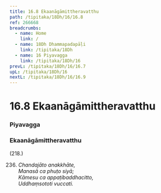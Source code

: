 ```yaml
---
title: 16.8 Ekaanāgāmittheravatthu
path: /tipitaka/18Dh/16/16.8
ref: 266668
breadcrumbs:
  - name: Home
    link: /
  - name: 18Dh Dhammapadapāḷi
    link: /tipitaka/18Dh
  - name: 16 Piyavagga
    link: /tipitaka/18Dh/16
prevL: /tipitaka/18Dh/16/16.7
upL: /tipitaka/18Dh/16
nextL: /tipitaka/18Dh/16/16.9
---
```


# 16.8 Ekaanāgāmittheravatthu

### Piyavagga

### Ekaanāgāmittheravatthu

(218.)

236. _Chandajāto anakkhāte,_  
_Manasā ca phuṭo siyā;_  
_Kāmesu ca appaṭibaddhacitto,_  
_Uddhaṃsototi vuccati._  



